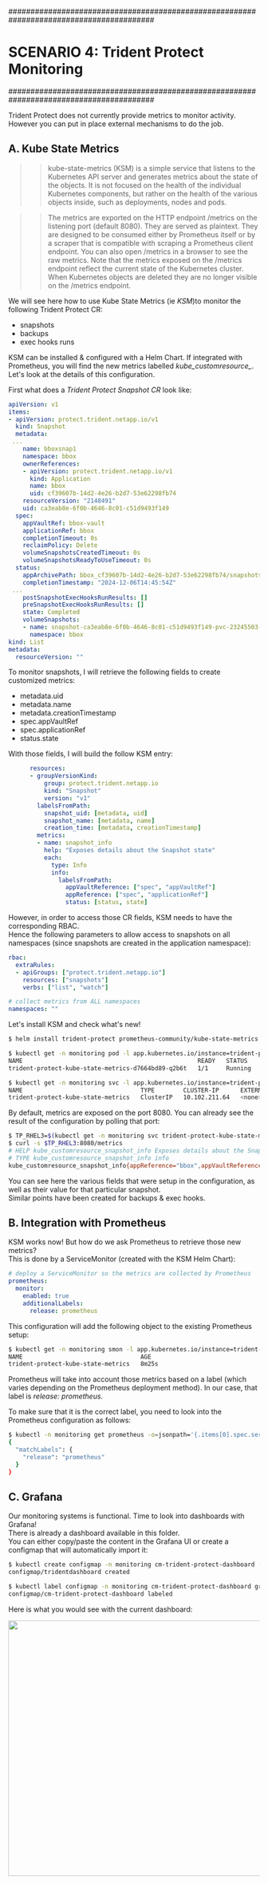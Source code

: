 #########################################################################################
# SCENARIO 4: Trident Protect Monitoring 
#########################################################################################  

Trident Protect does not currently provide metrics to monitor activity.  
However you can put in place external mechanisms to do the job.

## A. Kube State Metrics

>> kube-state-metrics (KSM) is a simple service that listens to the Kubernetes API server and generates metrics about the state of the objects. It is not focused on the health of the individual Kubernetes components, but rather on the health of the various objects inside, such as deployments, nodes and pods.

>> The metrics are exported on the HTTP endpoint /metrics on the listening port (default 8080). They are served as plaintext. They are designed to be consumed either by Prometheus itself or by a scraper that is compatible with scraping a Prometheus client endpoint. You can also open /metrics in a browser to see the raw metrics. Note that the metrics exposed on the /metrics endpoint reflect the current state of the Kubernetes cluster. When Kubernetes objects are deleted they are no longer visible on the /metrics endpoint.

We will see here how to use Kube State Metrics (ie _KSM_)to monitor the following Trident Protect CR:  
- snapshots  
- backups  
- exec hooks runs  

KSM can be installed & configured with a Helm Chart. 
If integrated with Prometheus, you will find the new metrics labelled *kube_customresource_*.  
Let's look at the details of this configuration.  

First what does a _Trident Protect Snapshot CR_ look like:  
```yaml
apiVersion: v1
items:
- apiVersion: protect.trident.netapp.io/v1
  kind: Snapshot
  metadata:
 ...
    name: bboxsnap1
    namespace: bbox
    ownerReferences:
    - apiVersion: protect.trident.netapp.io/v1
      kind: Application
      name: bbox
      uid: cf39607b-14d2-4e26-b2d7-53e62298fb74
    resourceVersion: "2148491"
    uid: ca3eab8e-6f0b-4646-8c01-c51d9493f149
  spec:
    appVaultRef: bbox-vault
    applicationRef: bbox
    completionTimeout: 0s
    reclaimPolicy: Delete
    volumeSnapshotsCreatedTimeout: 0s
    volumeSnapshotsReadyToUseTimeout: 0s
  status:
    appArchivePath: bbox_cf39607b-14d2-4e26-b2d7-53e62298fb74/snapshots/20241206144546_bboxsnap1_ca3eab8e-6f0b-4646-8c01-c51d9493f149
    completionTimestamp: "2024-12-06T14:45:54Z"
 ...
    postSnapshotExecHooksRunResults: []
    preSnapshotExecHooksRunResults: []
    state: Completed
    volumeSnapshots:
    - name: snapshot-ca3eab8e-6f0b-4646-8c01-c51d9493f149-pvc-23245503-d1db-4e29-ada8-5244e45d683a
      namespace: bbox
kind: List
metadata:
  resourceVersion: ""
```
To monitor snapshots, I will retrieve the following fields to create customized metrics:
- metadata.uid
- metadata.name
- metadata.creationTimestamp
- spec.appVaultRef
- spec.applicationRef
- status.state

With those fields, I will build the follow KSM entry:  
```yaml
      resources:
      - groupVersionKind:
          group: protect.trident.netapp.io
          kind: "Snapshot"
          version: "v1"
        labelsFromPath:
          snapshot_uid: [metadata, uid]
          snapshot_name: [metadata, name]
          creation_time: [metadata, creationTimestamp]
        metrics:
        - name: snapshot_info
          help: "Exposes details about the Snapshot state"
          each:
            type: Info
            info:
              labelsFromPath:
                appVaultReference: ["spec", "appVaultRef"]
                appReference: ["spec", "applicationRef"]
                status: [status, state]
```

However, in order to access those CR fields, KSM needs to have the corresponding RBAC.  
Hence the following parameters to allow access to snapshots on all namespaces (since snapshots are created in the application namespace):  
```yaml
rbac:
  extraRules:
  - apiGroups: ["protect.trident.netapp.io"]
    resources: ["snapshots"]
    verbs: ["list", "watch"]

# collect metrics from ALL namespaces
namespaces: ""
```

Let's install KSM and check what's new!  
```bash
$ helm install trident-protect prometheus-community/kube-state-metrics --version 5.21.0 -n monitoring -f ksm-values.yaml

$ kubectl get -n monitoring pod -l app.kubernetes.io/instance=trident-protect
NAME                                                 READY   STATUS    RESTARTS   AGE
trident-protect-kube-state-metrics-d7664bd89-q2b6t   1/1     Running   0          2m53s

$ kubectl get -n monitoring svc -l app.kubernetes.io/instance=trident-protect
NAME                                 TYPE        CLUSTER-IP      EXTERNAL-IP   PORT(S)    AGE
trident-protect-kube-state-metrics   ClusterIP   10.102.211.64   <none>        8080/TCP   3m30s
```
By default, metrics are exposed on the port 8080. You can already see the result of the configuration by polling that port:  
```bash
$ TP_RHEL3=$(kubectl get -n monitoring svc trident-protect-kube-state-metrics -o jsonpath='{.spec.clusterIP}')
$ curl -s $TP_RHEL3:8080/metrics
# HELP kube_customresource_snapshot_info Exposes details about the Snapshot state
# TYPE kube_customresource_snapshot_info info
kube_customresource_snapshot_info{appReference="bbox",appVaultReference="ontap-vault",creation_time="2024-12-06T14:45:46Z",customresource_group="protect.trident.netapp.io",customresource_kind="Snapshot",customresource_version="v1",snapshot_name="bboxsnap1",snapshot_uid="ca3eab8e-6f0b-4646-8c01-c51d9493f149",status="Completed"} 1
```
You can see here the various fields that were setup in the configuration, as well as their value for that particular snapshot.  
Similar points have been created for backups & exec hooks.  

## B. Integration with Prometheus

KSM works now! But how do we ask Prometheus to retrieve those new metrics?  
This is done by a ServiceMonitor (created with the KSM Helm Chart):  
```yaml
# deploy a ServiceMonitor so the metrics are collected by Prometheus
prometheus:
  monitor:
    enabled: true
    additionalLabels: 
      release: prometheus
```
This configuration will add the following object to the existing Prometheus setup:  
```bash
$ kubectl get -n monitoring smon -l app.kubernetes.io/instance=trident-protect
NAME                                 AGE
trident-protect-kube-state-metrics   8m25s
```

Prometheus will take into account those metrics based on a label (which varies depending on the Prometheus deployment method).
In our case, that label is _release: prometheus_.  

To make sure that it is the correct label, you need to look into the Prometheus configuration as follows:  
```bash
$ kubectl -n monitoring get prometheus -o=jsonpath='{.items[0].spec.serviceMonitorSelector}' | jq
{
  "matchLabels": {
    "release": "prometheus"
  }
}
```

## C. Grafana

Our monitoring systems is functional. Time to look into dashboards with Grafana!  
There is already a dashboard available in this folder.  
You can either copy/paste the content in the Grafana UI or create a configmap that will automatically import it:  
```bash
$ kubectl create configmap -n monitoring cm-trident-protect-dashboard --from-file=dashboard.json
configmap/tridentdashboard created

$ kubectl label configmap -n monitoring cm-trident-protect-dashboard grafana_dashboard=1
configmap/cm-trident-protect-dashboard labeled
```

Here is what you would see with the current dashboard:  
<p align="center"><img src="Images/dashboard_1.png" width="512"></p>